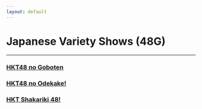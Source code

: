 ```yaml
---
layout: default
---
```


# Japanese Variety Shows (48G)
* * *

<h3><a href="./hkt48 no goboten/hkt48 no goboten.html">HKT48 no Goboten</a></h3>
<h3><a href="./hkt48 no odekake/hkt48 no odekake.html">HKT48 no Odekake!</a></h3>
<h3><a href="./hkt shakariki 48.html">HKT Shakariki 48!</a></h3>

